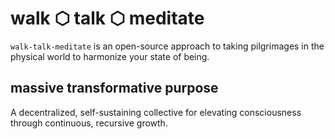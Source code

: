 # walk ⬡ talk ⬡ meditate

`walk-talk-meditate` is an open-source approach to taking pilgrimages in the physical world to harmonize your state of being.

## massive transformative purpose

A decentralized, self-sustaining collective for elevating consciousness through continuous, recursive growth.
